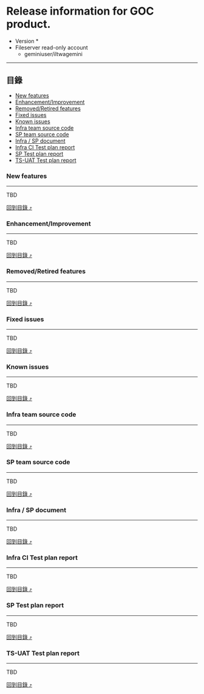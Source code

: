 # Release information for GOC product.
* Version
  * 
* Fileserver read-only account
  * geminiuser/iltwagemini

****

## 目錄
* [New features](#new-features)
* [Enhancement/Improvement](#enhancementimprovement)
* [Removed/Retired features](#removedretired-features)
* [Fixed issues](#fixed-issues)
* [Known issues](#known-issues)
* [Infra team source code](#infra-team-source-code)
* [SP team source code](#sp-team-source-code)
* [Infra / SP document](#infra--sp-document)
* [Infra CI Test plan report](#infra-ci-test-plan-report)
* [SP Test plan report](#sp-test-plan-report)
* [TS-UAT Test plan report](#ts-uat-test-plan-report)

### New features
------
TBD

[回到目錄 :arrow_heading_up:](#目錄)

### Enhancement/Improvement
------
TBD

[回到目錄 :arrow_heading_up:](#目錄)

### Removed/Retired features
------
TBD

[回到目錄 :arrow_heading_up:](#目錄)

### Fixed issues
------
TBD

[回到目錄 :arrow_heading_up:](#目錄)

### Known issues
------
TBD

[回到目錄 :arrow_heading_up:](#目錄)

### Infra team source code
------
TBD

[回到目錄 :arrow_heading_up:](#目錄)

### SP team source code
------
TBD

[回到目錄 :arrow_heading_up:](#目錄)

### Infra / SP document
------
TBD

[回到目錄 :arrow_heading_up:](#目錄)

### Infra CI Test plan report
------
TBD

[回到目錄 :arrow_heading_up:](#目錄)

### SP Test plan report
------
TBD

[回到目錄 :arrow_heading_up:](#目錄)

### TS-UAT Test plan report
------
TBD

[回到目錄 :arrow_heading_up:](#目錄)
